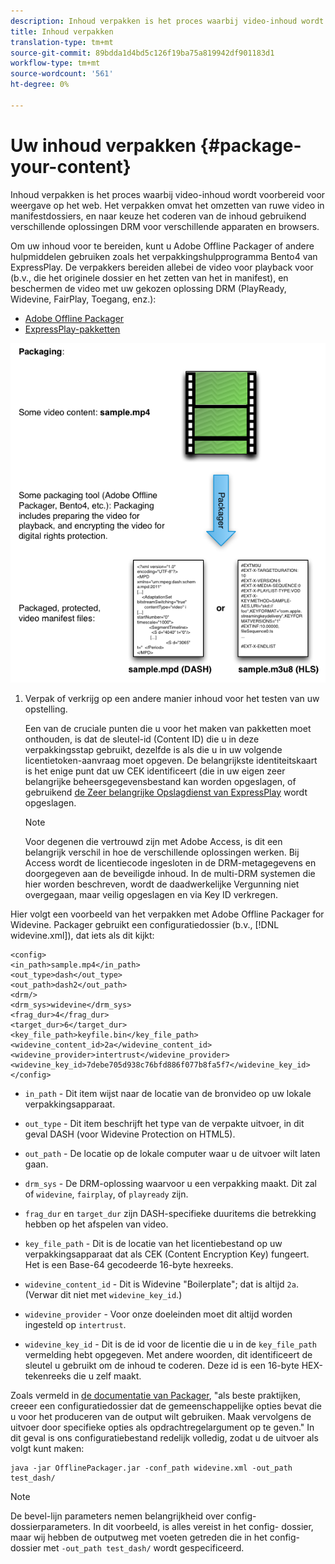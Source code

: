 ```yaml
---
description: Inhoud verpakken is het proces waarbij video-inhoud wordt voorbereid voor weergave op het web. Het verpakken omvat het omzetten van ruwe video in manifestdossiers, en naar keuze het coderen van de inhoud gebruikend verschillende oplossingen DRM voor verschillende apparaten en browsers.
title: Inhoud verpakken
translation-type: tm+mt
source-git-commit: 89bdda1d4bd5c126f19ba75a819942df901183d1
workflow-type: tm+mt
source-wordcount: '561'
ht-degree: 0%

---
```



# Uw inhoud verpakken {#package-your-content}

Inhoud verpakken is het proces waarbij video-inhoud wordt voorbereid voor weergave op het web. Het verpakken omvat het omzetten van ruwe video in manifestdossiers, en naar keuze het coderen van de inhoud gebruikend verschillende oplossingen DRM voor verschillende apparaten en browsers.

Om uw inhoud voor te bereiden, kunt u Adobe Offline Packager of andere hulpmiddelen gebruiken zoals het verpakkingshulpprogramma Bento4 van ExpressPlay. De verpakkers bereiden allebei de video voor playback voor (b.v., die het originele dossier en het zetten van het in manifest), en beschermen de video met uw gekozen oplossing DRM (PlayReady, Widevine, FairPlay, Toegang, enz.):

* [Adobe Offline Packager](https://helpx.adobe.com/content/dam/help/en/primetime/guides/offline_packager_getting_started.pdf)
* [ExpressPlay-pakketten](https://www.expressplay.com/developer/packaging-tools/)

<!--<a id="fig_jbn_fw5_xw"></a>-->

![](assets/pkg_lic_play_web.png)

1. Verpak of verkrijg op een andere manier inhoud voor het testen van uw opstelling.

   Een van de cruciale punten die u voor het maken van pakketten moet onthouden, is dat de sleutel-id (Content ID) die u in deze verpakkingsstap gebruikt, dezelfde is als die u in uw volgende licentietoken-aanvraag moet opgeven. De belangrijkste identiteitskaart is het enige punt dat uw CEK identificeert (die in uw eigen zeer belangrijke beheersgegevensbestand kan worden opgeslagen, of gebruikend [de Zeer belangrijke Opslagdienst van ExpressPlay](https://www.expressplay.com/developer/key-storage/) wordt opgeslagen.

   >[!NOTE]
   >
   >Voor degenen die vertrouwd zijn met Adobe Access, is dit een belangrijk verschil in hoe de verschillende oplossingen werken. Bij Access wordt de licentiecode ingesloten in de DRM-metagegevens en doorgegeven aan de beveiligde inhoud. In de multi-DRM systemen die hier worden beschreven, wordt de daadwerkelijke Vergunning niet overgegaan, maar veilig opgeslagen en via Key ID verkregen.

<!--<a id="example_52AF76B730174B79B6088280FCDF126D"></a>-->

Hier volgt een voorbeeld van het verpakken met Adobe Offline Packager for Widevine. Packager gebruikt een configuratiedossier (b.v., [!DNL widevine.xml]), dat iets als dit kijkt:

```
<config> 
<in_path>sample.mp4</in_path> 
<out_type>dash</out_type> 
<out_path>dash2</out_path> 
<drm/> 
<drm_sys>widevine</drm_sys> 
<frag_dur>4</frag_dur> 
<target_dur>6</target_dur> 
<key_file_path>keyfile.bin</key_file_path> 
<widevine_content_id>2a</widevine_content_id> 
<widevine_provider>intertrust</widevine_provider> 
<widevine_key_id>7debe705d938c76bfd886f077b8fa5f7</widevine_key_id> 
</config>
```

* `in_path` - Dit item wijst naar de locatie van de bronvideo op uw lokale verpakkingsapparaat.
* `out_type` - Dit item beschrijft het type van de verpakte uitvoer, in dit geval DASH (voor Widevine Protection on HTML5).
* `out_path` - De locatie op de lokale computer waar u de uitvoer wilt laten gaan.
* `drm_sys` - De DRM-oplossing waarvoor u een verpakking maakt. Dit zal of `widevine`, `fairplay`, of `playready` zijn.

* `frag_dur` en  `target_dur` zijn DASH-specifieke duuritems die betrekking hebben op het afspelen van video.

* `key_file_path` - Dit is de locatie van het licentiebestand op uw verpakkingsapparaat dat als CEK (Content Encryption Key) fungeert. Het is een Base-64 gecodeerde 16-byte hexreeks.
* `widevine_content_id` - Dit is Widevine &quot;Boilerplate&quot;; dat is altijd  `2a`. (Verwar dit niet met `widevine_key_id`.)

* `widevine_provider` - Voor onze doeleinden moet dit altijd worden ingesteld op  `intertrust`.

* `widevine_key_id` - Dit is de id voor de licentie die u in de  `key_file_path` vermelding hebt opgegeven. Met andere woorden, dit identificeert de sleutel u gebruikt om de inhoud te coderen. Deze id is een 16-byte HEX-tekenreeks die u zelf maakt.

Zoals vermeld in [de documentatie van Packager](https://helpx.adobe.com/content/dam/help/en/primetime/guides/offline_packager_getting_started.pdf), &quot;als beste praktijken, creeer een configuratiedossier dat de gemeenschappelijke opties bevat die u voor het produceren van de output wilt gebruiken. Maak vervolgens de uitvoer door specifieke opties als opdrachtregelargument op te geven.&quot; In dit geval is ons configuratiebestand redelijk volledig, zodat u de uitvoer als volgt kunt maken:

```
java -jar OfflinePackager.jar -conf_path widevine.xml -out_path test_dash/ 
```

>[!NOTE]
>
>De bevel-lijn parameters nemen belangrijkheid over config- dossierparameters. In dit voorbeeld, is alles vereist in het config- dossier, maar wij hebben de outputweg met voeten getreden die in het config- dossier met `-out_path test_dash/` wordt gespecificeerd.

